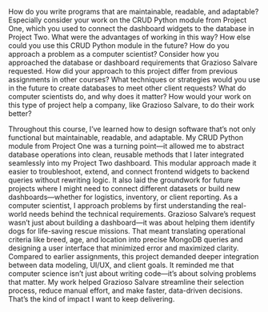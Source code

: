 How do you write programs that are maintainable, readable, and adaptable? Especially consider your work on the CRUD Python module from Project One, which you used to connect the dashboard widgets to the database in Project Two. What were the advantages of working in this way? How else could you use this CRUD Python module in the future?
How do you approach a problem as a computer scientist? Consider how you approached the database or dashboard requirements that Grazioso Salvare requested. How did your approach to this project differ from previous assignments in other courses? What techniques or strategies would you use in the future to create databases to meet other client requests?
What do computer scientists do, and why does it matter? How would your work on this type of project help a company, like Grazioso Salvare, to do their work better?


Throughout this course, I’ve learned how to design software that’s not only functional but maintainable, readable, and adaptable. My CRUD Python module from Project One was a turning point—it allowed me to abstract database operations into clean, reusable methods that I later integrated seamlessly into my Project Two dashboard. This modular approach made it easier to troubleshoot, extend, and connect frontend widgets to backend queries without rewriting logic. It also laid the groundwork for future projects where I might need to connect different datasets or build new dashboards—whether for logistics, inventory, or client reporting. As a computer scientist, I approach problems by first understanding the real-world needs behind the technical requirements. Grazioso Salvare’s request wasn’t just about building a dashboard—it was about helping them identify dogs for life-saving rescue missions. That meant translating operational criteria like breed, age, and location into precise MongoDB queries and designing a user interface that minimized error and maximized clarity. Compared to earlier assignments, this project demanded deeper integration between data modeling, UI/UX, and client goals. It reminded me that computer science isn’t just about writing code—it’s about solving problems that matter. My work helped Grazioso Salvare streamline their selection process, reduce manual effort, and make faster, data-driven decisions. That’s the kind of impact I want to keep delivering.
